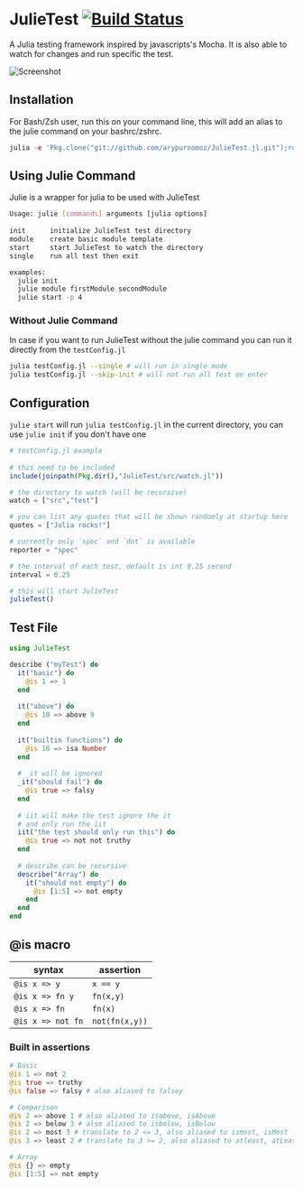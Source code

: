 # JulieTest [![Build Status](https://travis-ci.org/arypurnomoz/JulieTest.jl.svg?branch=master)](https://travis-ci.org/arypurnomoz/JulieTest.jl)

A Julia testing framework inspired by javascripts's Mocha. It is also able to watch for changes and run specific the test.

![Screenshot](https://github.com/arypurnomoz/JulieTest.jl/raw/master/res/screenshot.png)

## Installation

For Bash/Zsh user, run this on your command line, this will add an alias to the julie command on your bashrc/zshrc.
```jl
julia -e 'Pkg.clone("git://github.com/arypurnomoz/JulieTest.jl.git");run(`$(joinpath(Pkg.dir(),"JulieTest/install.sh")) $(Pkg.dir())`)'
```

## Using Julie Command

Julie is a wrapper for julia to be used with JulieTest
```sh
Usage: julie [commands] arguments [julia options]
  
init      initialize JulieTest test directory
module    create basic module template
start     start JulieTest to watch the directory
single    run all test then exit

examples:
  julie init
  julie module firstModule secondModule
  julie start -p 4
```

### Without Julie Command

In case if you want to run JulieTest without the julie command you can run it directly from the `testConfig.jl`
```sh
julia testConfig.jl --single # will run in single mode
julia testConfig.jl --skip-init # will not run all test on enter
```

## Configuration

`julie start` will run `julia testConfig.jl` in the current directory, you can use `julie init` if you don't have one
```jl
# testConfig.jl example
 
# this need to be included
include(joinpath(Pkg.dir(),"JulieTest/src/watch.jl"))

# the directory to watch (will be recursive)
watch = ["src","test"]

# you can list any quotes that will be shown randomly at startup here
quotes = ["Julia rocks!"]

# currently only `spec` and `dot` is available
reporter = "spec"

# the interval of each test, default is int 0.25 second
interval = 0.25 

# this will start JulieTest
julieTest()
```

## Test File

```jl
using JulieTest

describe ("myTest") do
  it("basic") do
    @is 1 => 1
  end
  
  it("above") do
    @is 10 => above 9
  end
  
  it("builtin functions") do
    @is 10 => isa Number
  end
  
  # _it will be ignored
  _it("should fail") do
    @is true => falsy
  end
  
  # iit will make the test ignore the it
  # and only run the iit
  iit("the test should only run this") do
    @is true => not not truthy
  end
  
  # describe can be recursive
  describe("Array") do
    it("should not empty") do
      @is [1:5] => not empty
    end
  end
end
```

## @is macro
| syntax            | assertion      |
|-------------------|----------------|
| `@is x => y`      | `x == y`       |
| `@is x => fn y`   | `fn(x,y)`      |
| `@is x => fn`     | `fn(x)`        |
| `@is x => not fn` | `not(fn(x,y))` |

### Built in assertions
```jl
# Basic
@is 1 => not 2
@is true => truthy
@is false => falsy # also aliased to falsey

# Comparison
@is 2 => above 1 # also aliased to isabove, isAbove
@is 2 => below 3 # also aliased to isbelow, isBelow
@is 2 => most 3 # translate to 2 <= 3, also aliased to ismost, isMost
@is 3 => least 2 # translate to 3 >= 2, also aliased to atleast, atLeast

# Array
@is {} => empty
@is [1:5] => not empty
```

